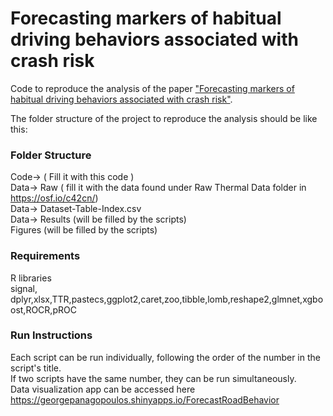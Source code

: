# Forecasting markers of habitual driving behaviors associated with crash risk

Code to reproduce the analysis of the paper ["Forecasting markers of habitual driving behaviors associated with crash risk"](https://ieeexplore.ieee.org/document/8695787).  <br />

The folder structure of the project to reproduce the analysis should be like this:  <br />

### Folder Structure

Code-> ( Fill it with this code ) <br />
Data-> Raw ( fill it with the data found under Raw Thermal Data folder in https://osf.io/c42cn/) <br />
Data-> Dataset-Table-Index.csv<br />
Data-> Results (will be filled by the scripts)<br />
Figures (will be filled by the scripts)

### Requirements
R libraries <br>
signal, dplyr,xlsx,TTR,pastecs,ggplot2,caret,zoo,tibble,lomb,reshape2,glmnet,xgboost,ROCR,pROC


### Run Instructions
Each script can be run individually, following the order of the number in the script's title.  <br>
If two scripts have the same number, they can be run simultaneously.  <br>
Data visualization app can be accessed here https://georgepanagopoulos.shinyapps.io/ForecastRoadBehavior
